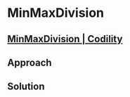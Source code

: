 # MinMaxDivision
## [MinMaxDivision | Codility](https://app.codility.com/programmers/lessons/14-binary_search_algorithm/min_max_division/)

## Approach

## Solution
```cpp

```
